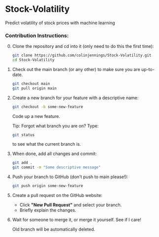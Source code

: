 # Stock-Volatility
Predict volatility of stock prices with machine learning

### Contribution Instructions:

0. Clone the repository and cd into it (only need to do this the first time):

   ```bash
   git clone https://github.com/colinjennings/Stock-Volatility.git
   cd Stock-Volatility
   ```

1. Check out the main branch (or any other) to make sure you are up-to-date.

   ```bash
   git checkout main
   git pull origin main
   ```

2. Create a new branch for your feature with a descriptive name:

   ```bash
   git checkout -b some-new-feature
   ```

   Code up a new feature.

   Tip: Forgot what branch you are on? Type:
   ``` bash
   git status
   ```
   to see what the current branch is.

4. When done, add all changes and commit:

   ```bash
   git add .
   git commit -m "Some descriptive message"
   ```

5. Push your branch to GitHub (don't push to main please!):

   ```bash
   git push origin some-new-feature
   ```

6. Create a pull request on the GitHub website:

   - Click **"New Pull Request"** and select your branch.
   - Briefly explain the changes.

7. Wait for someone to merge it, or merge it yourself. See if I care!

   Old branch will be automatically deleted.
